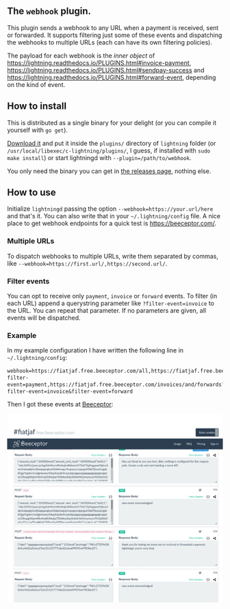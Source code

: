 ## The `webhook` plugin.

This plugin sends a webhook to any URL when a payment is received, sent or forwarded. It supports filtering just some of these events and dispatching the webhooks to multiple URLs (each can have its own filtering policies).

The payload for each webhook is the _inner object_ of https://lightning.readthedocs.io/PLUGINS.html#invoice-payment, https://lightning.readthedocs.io/PLUGINS.html#sendpay-success and https://lightning.readthedocs.io/PLUGINS.html#forward-event, depending on the kind of event.

## How to install

This is distributed as a single binary for your delight (or you can compile it yourself with `go get`).

[Download it](https://github.com/fiatjaf/lightningd-gjson-rpc/releases) and put it inside the `plugins/` directory of `lightning` folder (or `/usr/local/libexec/c-lightning/plugins/`, I guess, if installed with `sudo make install`) or start lightningd with `--plugin=/path/to/webhook`.

You only need the binary you can get in [the releases page](https://github.com/fiatjaf/lightningd-gjson-rpc/releases), nothing else.

## How to use

Initialize `lightningd` passing the option `--webhook=https://your.url/here` and that's it. You can also write that in your `~/.lightning/config` file. A nice place to get webhook endpoints for a quick test is https://beeceptor.com/.

### Multiple URLs

To dispatch webhooks to multiple URLs, write them separated by commas, like `--webhook=https://first.url/,https://second.url/`.

### Filter events

You can opt to receive only `payment`, `invoice` or `forward` events. To filter (in each URL) append a querystring parameter like `?filter-event=invoice` to the URL. You can repeat that parameter. If no parameters are given, all events will be dispatched.

### Example

In my example configuration I have written the following line in `~/.lightning/config`:

```
webhook=https://fiatjaf.free.beeceptor.com/all,https://fiatjaf.free.beeceptor.com/justpayments?filter-event=payment,https://fiatjaf.free.beeceptor.com/invoices/and/forwards?filter-event=invoice&filter-event=forward
```

Then I got these events at [Beeceptor](https://beeceptor.com/):

![](screenshot.png)
